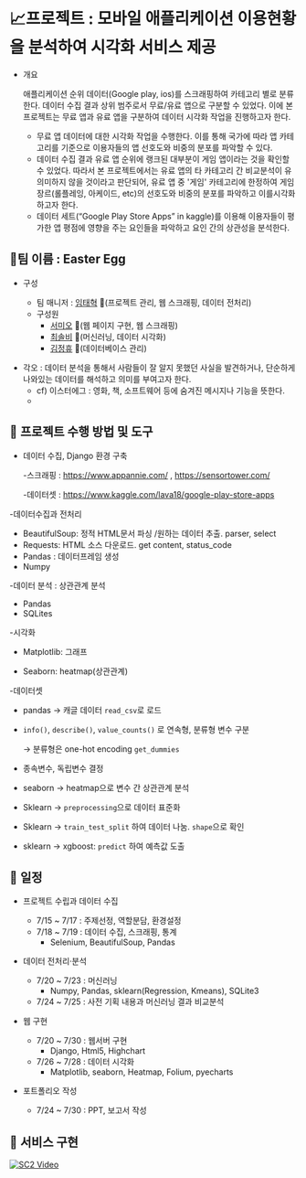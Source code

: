 # :chart_with_upwards_trend:프로젝트 : 모바일 애플리케이션 이용현황을 분석하여 시각화 서비스 제공

- 개요

  애플리케이션 순위 데이터(Google play, ios)를 스크래핑하여 카테고리 별로 분류한다. 데이터 수집 결과 상위 범주로서 무료/유료 앱으로 구분할 수 있었다. 이에 본 프로젝트는 무료 앱과 유료 앱을 구분하여 데이터 시각화 작업을 진행하고자 한다. 

  - 무료 앱 데이터에 대한 시각화 작업을 수행한다. 이를 통해 국가에 따라 앱 카테고리를 기준으로 이용자들의 앱 선호도와 비중의 분포를 파악할 수 있다. 
  - 데이터 수집 결과 유료 앱 순위에 랭크된 대부분이 게임 앱이라는 것을 확인할 수 있었다. 따라서 본 프로젝트에서는 유료 앱의 타 카테고리 간 비교분석이 유의미하지 않을 것이라고 판단되어, 유료 앱 중 '게임' 카테고리에 한정하여 게임 장르(롤플레잉, 아케이드, etc)의 선호도와 비중의 분포를 파악하고 이를시각화하고자 한다. 
  - 데이터 세트(“Google Play Store Apps” in kaggle)를 이용해 이용자들이 평가한 앱 평점에 영향을 주는 요인들을 파악하고 요인 간의 상관성을 분석한다. 

 

## :white_square_button:팀 이름 : Easter Egg

- 구성

  - 팀 매니저 : [임태혁](https://github.com/creamcheesesteak) :link:(프로젝트 관리, 웹 스크래핑, 데이터 전처리)
  - 구성원
    - [서미오](https://github.com/mmeooo) :link:(웹 페이지 구현, 웹 스크래핑)
    - [최솔비](https://github.com/SolbiChoi) :link:(머신러닝, 데이터 시각화)
    - [김정휴](https://github.com/aidsfintech) :link:(데이터베이스 관리)

* 각오 : 데이터 분석을 통해서 사람들이 잘 알지 못했던 사실을 발견하거나, 단순하게 나와있는 데이터를 해석하고 의미를 부여고자 한다.
  * cf) 이스터에그 : 영화, 책,  소프트웨어 등에 숨겨진 메시지나 기능을 뜻한다.
  * 

## :white_square_button: 프로젝트 수행 방법 및 도구

- 데이터 수집, Django 환경 구축

  -스크래핑 : https://www.appannie.com/ , https://sensortower.com/

  -데이터셋 : https://www.kaggle.com/lava18/google-play-store-apps


-데이터수집과 전처리

  - BeautifulSoup: 정적 HTML문서 파싱     /원하는 데이터 추출. parser, select
  - Requests: HTML 소스 다운로드. get     content, status_code
  - Pandas : 데이터프레임 생성
  - Numpy

-데이터 분석 : 상관관계 분석

  - Pandas
  - SQLites

-시각화

  - Matplotlib: 그래프

  - Seaborn: heatmap(상관관계)


-데이터셋

  - pandas → 캐글 데이터 `read_csv`로 로드

  - `info()`, `describe()`, `value_counts()` 로 연속형, 분류형 변수 구분

    → 분류형은 one-hot encoding `get_dummies`

  - 종속변수, 독립변수 결정

  - seaborn → heatmap으로 변수 간 상관관계 분석

  - Sklearn → `preprocessing`으로 데이터 표준화

  - Sklearn → `train_test_split` 하여 데이터 나눔. `shape`으로 확인

  - sklearn → xgboost: `predict` 하여 예측값 도출



## :white_square_button: 일정

- 프로젝트 수립과 데이터 수집

  - 7/15 ~ 7/17 : 주제선정, 역할분담, 환경설정
  - 7/18 ~ 7/19 : 데이터 수집, 스크래핑, 통계
    - Selenium, BeautifulSoup, Pandas

- 데이터 전처리·분석

  - 7/20 ~ 7/23 : 머신러닝
    - Numpy, Pandas, sklearn(Regression, Kmeans), SQLite3
  - 7/24 ~ 7/25 : 사전 기획 내용과 머신러닝 결과 비교분석

- 웹 구현

  - 7/20 ~ 7/30 : 웹서버 구현
    - Django, Html5, Highchart
  - 7/26 ~ 7/28 : 데이터 시각화
    - Matplotlib, seaborn, Heatmap, Folium, pyecharts

- 포트폴리오 작성 

  - 7/24 ~ 7/30 : PPT, 보고서 작성
  

## :white_square_button: 서비스 구현

[![SC2 Video](https://img.youtube.com/vi/p70Zis63m28/0.jpg)](https://www.youtube.com/watch?v=p70Zis63m28)

